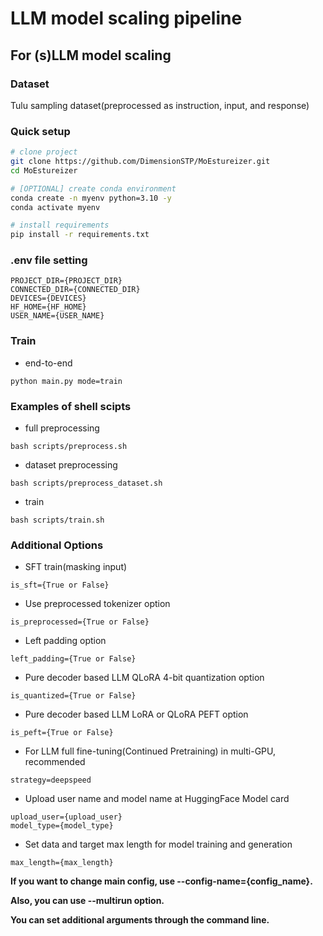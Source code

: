 # LLM model scaling pipeline

## For (s)LLM model scaling

### Dataset
Tulu sampling dataset(preprocessed as instruction, input, and response)

### Quick setup

```bash
# clone project
git clone https://github.com/DimensionSTP/MoEstureizer.git
cd MoEstureizer

# [OPTIONAL] create conda environment
conda create -n myenv python=3.10 -y
conda activate myenv

# install requirements
pip install -r requirements.txt
```

### .env file setting
```shell
PROJECT_DIR={PROJECT_DIR}
CONNECTED_DIR={CONNECTED_DIR}
DEVICES={DEVICES}
HF_HOME={HF_HOME}
USER_NAME={USER_NAME}
```

### Train

* end-to-end
```shell
python main.py mode=train
```

### Examples of shell scipts

* full preprocessing
```shell
bash scripts/preprocess.sh
```

* dataset preprocessing
```shell
bash scripts/preprocess_dataset.sh
```

* train
```shell
bash scripts/train.sh
```

### Additional Options

* SFT train(masking input)
```shell
is_sft={True or False}
```

* Use preprocessed tokenizer option
```shell
is_preprocessed={True or False}
```

* Left padding option
```shell
left_padding={True or False}
```

* Pure decoder based LLM QLoRA 4-bit quantization option
```shell
is_quantized={True or False}
```

* Pure decoder based LLM LoRA or QLoRA PEFT option
```shell
is_peft={True or False}
```

* For LLM full fine-tuning(Continued Pretraining) in multi-GPU, recommended
```shell
strategy=deepspeed
```

* Upload user name and model name at HuggingFace Model card
```shell
upload_user={upload_user} 
model_type={model_type}
```

* Set data and target max length for model training and generation
```shell
max_length={max_length} 
```


__If you want to change main config, use --config-name={config_name}.__

__Also, you can use --multirun option.__

__You can set additional arguments through the command line.__